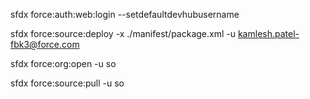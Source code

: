 
sfdx force:auth:web:login --setdefaultdevhubusername 

sfdx force:source:deploy -x ./manifest/package.xml  -u kamlesh.patel-fbk3@force.com

sfdx force:org:open  -u so

sfdx force:source:pull -u so
